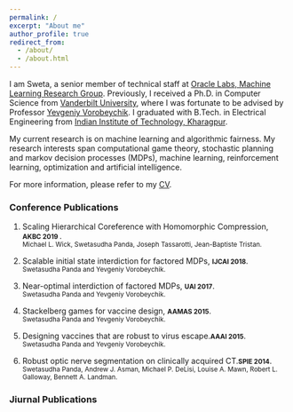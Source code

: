 ```yaml
---
permalink: /
excerpt: "About me"
author_profile: true
redirect_from: 
  - /about/
  - /about.html
---
```



I am Sweta, a senior member of technical staff at [Oracle Labs, Machine Learning Research Group](https://labs.oracle.com/pls/apex/f?p=labs:49:::::P49_PROJECT_ID:7).  Previously, I received a Ph.D. in Computer Science from [Vanderbilt University](https://engineering.vanderbilt.edu/eecs/), where I was fortunate to be advised by Professor [Yevgeniy Vorobeychik](http://vorobeychik.com/). I graduated with B.Tech. in Electrical Engineering from [Indian Institute of Technology, Kharagpur](http://www.iitkgp.ac.in/).  

My current research is on machine learning and algorithmic fairness. My research interests span computational game theory, stochastic planning and markov decision processes (MDPs), machine learning, reinforcement learning, optimization and artificial intelligence.

For more information, please refer to my [CV](http://swetapanda.github.io/files/CV_Sweta_Panda.pdf). 

<h3>Conference Publications</h3>

1. Scaling Hierarchical Coreference with Homomorphic Compression, <small><b>AKBC 2019 </b></small>. <br />
  <small>Michael L. Wick, Swetasudha Panda, Joseph Tassarotti, Jean-Baptiste Tristan.</small>
  
1. Scalable initial state interdiction for factored MDPs, <small><b>IJCAI 2018</b></small>.<br />
  <small>Swetasudha Panda and Yevgeniy Vorobeychik.</small>
  
  
1. Near-optimal interdiction of factored MDPs, <small><b>UAI 2017</b></small>.<br />
  <small>Swetasudha Panda and Yevgeniy Vorobeychik.</small>
  
1. Stackelberg games for vaccine design, <small><b>AAMAS 2015</b></small>.<br />
  <small>Swetasudha Panda and Yevgeniy Vorobeychik.</small>

1. Designing vaccines that are robust to virus escape.<small><b>AAAI 2015</b></small>.<br />
<small> Swetasudha Panda and Yevgeniy Vorobeychik.</small>

1. Robust optic nerve segmentation on clinically acquired CT.<small><b>SPIE 2014</b></small>.<br />
<small>  Swetasudha Panda, Andrew J. Asman, Michael P. DeLisi, Louise A. Mawn, Robert L. Galloway,
Bennett A. Landman.</small>

<h3>Jiurnal Publications</h3>

  




